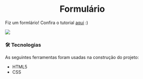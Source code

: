 <h1 align="center">Formulário</h1>

Fiz um formlário! Confira o tutorial [aqui](https://www.youtube.com/watch?v=VCsNIRXNsmY&list=PLt3xnEqFASGOFkjN-MQKzHr3q0K70fMTN&index=38&t=16s) :)

<img src="https://s3.us-west-2.amazonaws.com/secure.notion-static.com/366271ff-d24c-4bde-bbda-40e61294cc5d/Screenshot_2021-10-04_at_09.11.07.png?X-Amz-Algorithm=AWS4-HMAC-SHA256&X-Amz-Credential=AKIAT73L2G45O3KS52Y5%2F20211004%2Fus-west-2%2Fs3%2Faws4_request&X-Amz-Date=20211004T121132Z&X-Amz-Expires=86400&X-Amz-Signature=f1ab1799071b6285f82398dbfe4c9d67ebf084101b4b490c619ec4b33265008d&X-Amz-SignedHeaders=host&response-content-disposition=filename%20%3D%22Screenshot%25202021-10-04%2520at%252009.11.07.png%22"/>

### 🛠 Tecnologias

As seguintes ferramentas foram usadas na construção do projeto:

- HTML5
- CSS

